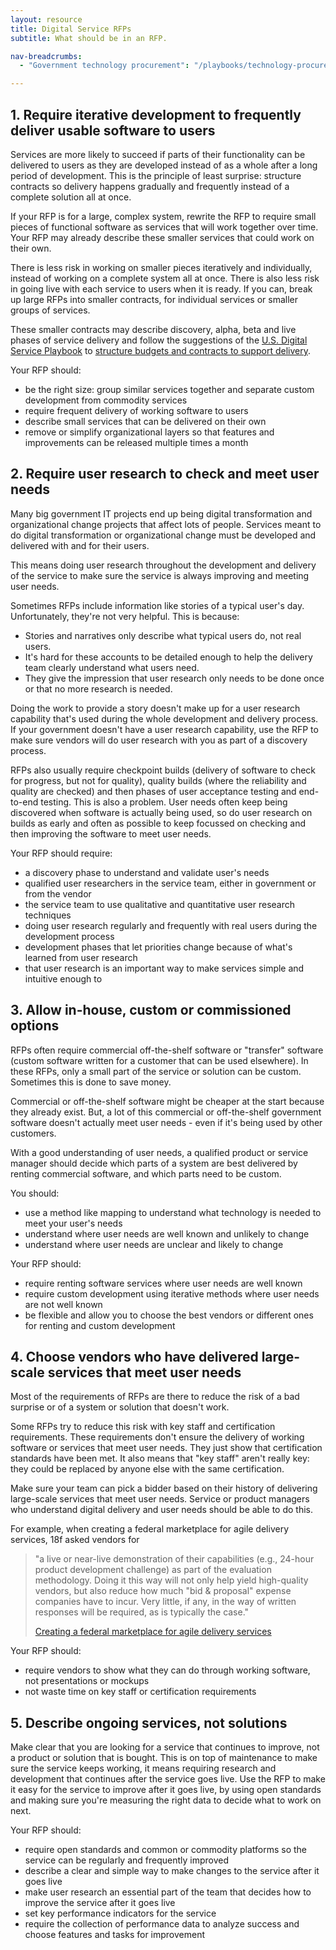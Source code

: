 ```yaml
---
layout: resource
title: Digital Service RFPs
subtitle: What should be in an RFP. 

nav-breadcrumbs:
  - "Government technology procurement": "/playbooks/technology-procurement/"

---
```


## 1. Require iterative development to frequently deliver usable software to users

Services are more likely to succeed if parts of their functionality can be delivered to users as they are developed instead of as a whole after a long period of development. This is the principle of least surprise: structure contracts so delivery happens gradually and frequently instead of a complete solution all at once. 

If your RFP is for a large, complex system, rewrite the RFP to require small pieces of functional software as services that will work together over time. Your RFP may already describe these smaller services that could work on their own. 

There is less risk in working on smaller pieces iteratively and individually, instead of working on a complete system all at once. There is also less risk in going live with each service to users when it is ready. If you can, break up large RFPs into smaller contracts, for individual services or smaller groups of services. 

These smaller contracts may describe discovery, alpha, beta and live phases of service delivery and follow the suggestions of the [U.S. Digital Service Playbook](https://playbook.cio.gov/) to [structure budgets and contracts to support delivery](https://playbook.cio.gov/#play5).

Your RFP should:

* be the right size: group similar services together and separate custom development from commodity services
* require frequent delivery of working software to users
* describe small services that can be delivered on their own 
* remove or simplify organizational layers so that features and improvements can be released multiple times a month

## 2. Require user research to check and meet user needs

Many big government IT projects end up being digital transformation and organizational change projects that affect lots of people. Services meant to do digital transformation or organizational change must be developed and delivered with and for their users. 

This means doing user research throughout the development and delivery of the service to make sure the service is always improving and meeting user needs.

Sometimes RFPs include information like stories of a typical user's day. Unfortunately, they're not very helpful. This is because: 

* Stories and narratives only describe what typical users do, not real users. 
* It's hard for these accounts to be detailed enough to help the delivery team clearly understand what users need. 
* They give the impression that user research only needs to be done once or that no more research is needed.

Doing the work to provide a story doesn't make up for a user research capability that's used during the whole development and delivery process. If your government doesn't have a user research capability, use the RFP to make sure vendors will do user research with you as part of a discovery process.

RFPs also usually require checkpoint builds (delivery of software to check for progress, but not for quality), quality builds (where the reliability and quality are checked) and then phases of user acceptance testing and end-to-end testing. This is also a problem. User needs often keep being discovered when software is actually being used, so do user research on builds as early and often as possible to keep focussed on checking and then improving the software to meet user needs. 

Your RFP should require:

* a discovery phase to understand and validate user's needs 
* qualified user researchers in the service team, either in government or from the vendor
* the service team to use qualitative and quantitative user research techniques
* doing user research regularly and frequently with real users during the development process
* development phases that let priorities change because of what's learned from user research
* that user research is an important way to make services simple and intuitive enough to 

## 3. Allow in-house, custom or commissioned options 

RFPs often require commercial off-the-shelf software or "transfer" software (custom software written for a customer that can be used elsewhere). In these RFPs, only a small part of the service or solution can be custom. Sometimes this is done to save money.

Commercial or off-the-shelf software might be cheaper at the start because they already exist. But, a lot of this commercial or off-the-shelf government software doesn't actually meet user needs - even if it's being used by other customers. 

With a good understanding of user needs, a qualified product or service manager should decide which parts of a system are best delivered by renting commercial software, and which parts need to be custom. 

You should:

* use a method like mapping to understand what technology is needed to meet your user's needs
* understand where user needs are well known and unlikely to change 
* understand where user needs are unclear and likely to change 

Your RFP should:

* require renting software services where user needs are well known
* require custom development using iterative methods where user needs are not well known
* be flexible and allow you to choose the best vendors or different ones for renting and custom development

## 4. Choose vendors who have delivered large-scale services that meet user needs 

Most of the requirements of RFPs are there to reduce the risk of a bad surprise or of a system or solution that doesn't work.

Some RFPs try to reduce this risk with key staff and certification requirements. These requirements don't ensure the delivery of working software or services that meet user needs. They just show that certification standards have been met. It also means that "key staff" aren't really key: they could be replaced by anyone else with the same certification.

Make sure your team can pick a bidder based on their history of delivering large-scale services that meet user needs. Service or product managers who understand digital delivery and user needs should be able to do this. 

For example, when creating a federal marketplace for agile delivery services, 18f asked vendors for

> "a live or near-live demonstration of their capabilities (e.g., 24-hour product development challenge) as part of the evaluation methodology. Doing it this way will not only help yield high-quality vendors, but also reduce how much "bid & proposal" expense companies have to incur. Very little, if any, in the way of written responses will be required, as is typically the case."
>
> [Creating a federal marketplace for agile delivery services](https://18f.gsa.gov/2015/01/08/creating-a-federal-marketplace-for-agile-delivery-services/)

Your RFP should:

* require vendors to show what they can do through working software, not presentations or mockups
* not waste time on key staff or certification requirements

## 5. Describe ongoing services, not solutions 

Make clear that you are looking for a service that continues to improve, not a product or solution that is bought. This is on top of maintenance to make sure the service keeps working, it means requiring research and development that continues after the service goes live. Use the RFP to make it easy for the service to improve after it goes live, by using open standards and making sure you're measuring the right data to decide what to work on next.

Your RFP should:

* require open standards and common or commodity platforms so the service can be regularly and frequently improved
* describe a clear and simple way to make changes to the service after it goes live
* make user research an essential part of the team that decides how to improve the service after it goes live
* set key performance indicators for the service
* require the collection of performance data to analyze success and choose features and tasks for improvement



